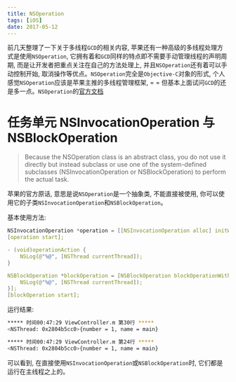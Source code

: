 ```yaml
---
title: NSOperation
tags: [iOS]
date: 2017-05-12
---
```

前几天整理了一下关于多线程`GCD`的相关内容, 苹果还有一种高级的多线程处理方式是使用`NSOperation`, 它拥有着和`GCD`同样的特点即不需要手动管理线程的声明周期, 而是让开发者把重点关注在自己的方法处理上, 并且`NSOperation`还有着可以手动控制开始, 取消操作等优点。`NSOperation`完全是`Objective-C`对象的形式, 个人感觉`NSOperation`应该是苹果主推的多线程管理框架, = = 但基本上面试问`GCD`的还是多一点。`NSOperation`的[官方文档](https://developer.apple.com/documentation/foundation/nsoperation)

# 任务单元 NSInvocationOperation 与 NSBlockOperation
> Because the NSOperation class is an abstract class, you do not use it directly but instead subclass or use one of the system-defined subclasses (NSInvocationOperation or NSBlockOperation) to perform the actual task. 

苹果的官方原话, 意思是说`NSOperation`是一个抽象类, 不能直接被使用, 你可以使用它的子类`NSInvocationOperation`和`NSBlockOperation`。

基本使用方法:
```cpp
NSInvocationOperation *operation = [[NSInvocationOperation alloc] initWithTarget:self selector:@selector(operationAction) object:nil];
[operation start];

- (void)operationAction {
    NSLog(@"%@", [NSThread currentThread]);
}

NSBlockOperation *blockOperation = [NSBlockOperation blockOperationWithBlock:^{
    NSLog(@"%@", [NSThread currentThread]);
}];
[blockOperation start];
```
运行结果:
```bash
***** 时间00:47:29 ViewController.m 第30行 *****
<NSThread: 0x2804b5cc0>{number = 1, name = main}

***** 时间00:47:29 ViewController.m 第24行 *****
<NSThread: 0x2804b5cc0>{number = 1, name = main}
```
可以看到, 在直接使用`NSInvocationOperation`或`NSBlockOperation`时, 它们都是运行在主线程之上的。
